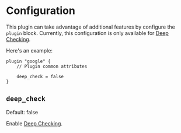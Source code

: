 # Configuration

This plugin can take advantage of additional features by configure the `plugin` block. Currently, this configuration is only available for [Deep Checking](deep_checking.md).

Here's an example:

```hcl
plugin "google" {
    // Plugin common attributes

    deep_check = false
}
```

## `deep_check`

Default: false

Enable [Deep Checking](deep_checking.md).

